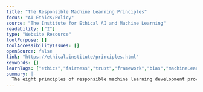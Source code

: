 ```yaml
---
title: "The Responsible Machine Learning Principles"
focus: "AI Ethics/Policy"
source: "The Institute for Ethical AI and Machine Learning"
readability: ["I"]
type: "Website Resource"
toolPurpose: []
toolAccessibilityIssues: []
openSource: false
link: "https://ethical.institute/principles.html"
keywords: []
learnTags: ["ethics","fairness","trust","framework","bias","machineLearning","methods"]
summary: |-
  The eight principles of responsible machine learning development provide technologists with a practical framework for designing, developing or maintaining systems that learn from data.
---
```


